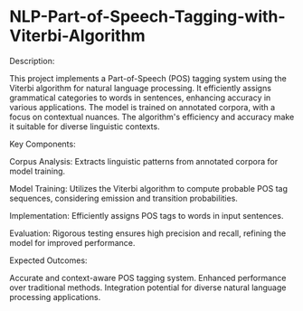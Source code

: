 # NLP-Part-of-Speech-Tagging-with-Viterbi-Algorithm

Description:

This project implements a Part-of-Speech (POS) tagging system using the Viterbi algorithm for natural language processing. It efficiently assigns grammatical categories to words in sentences, enhancing accuracy in various applications. The model is trained on annotated corpora, with a focus on contextual nuances. The algorithm's efficiency and accuracy make it suitable for diverse linguistic contexts.

Key Components:

Corpus Analysis: Extracts linguistic patterns from annotated corpora for model training.

Model Training: Utilizes the Viterbi algorithm to compute probable POS tag sequences, considering emission and transition probabilities.

Implementation: Efficiently assigns POS tags to words in input sentences.

Evaluation: Rigorous testing ensures high precision and recall, refining the model for improved performance.

Expected Outcomes:

Accurate and context-aware POS tagging system.
Enhanced performance over traditional methods.
Integration potential for diverse natural language processing applications.



